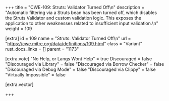 +++
title = "CWE-109: Struts: Validator Turned Off\n"
description = "Automatic filtering via a Struts bean has been turned off, which disables the Struts Validator and custom validation logic. This exposes the application to other weaknesses related to insufficient input validation.\n"
weight = 109

[extra]
id = 109
name = "Struts: Validator Turned Off\n"
url = "https://cwe.mitre.org/data/definitions/109.html"
class = "Variant"
rust_docs_links = []
parent = "1173"

[extra.vote]
"No Help, or Langs Wont Help" = true
Discouraged = false
"Discouraged via Library" = false
"Discouraged via Borrow Checker" = false
"Discouraged via Debug Mode" = false
"Discouraged via Clippy" = false
"Virtually Impossible" = false

[extra.vector]

+++